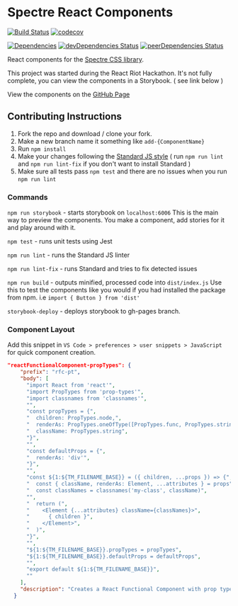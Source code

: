 
# Spectre React Components

[![Build Status](https://travis-ci.com/CodeDraken/spectre-react.svg?branch=master)](https://travis-ci.com/CodeDraken/spectre-react)
[![codecov](https://codecov.io/gh/CodeDraken/spectre-react/branch/master/graph/badge.svg)](https://codecov.io/gh/CodeDraken/spectre-react)

[![Dependencies](https://david-dm.org/CodeDraken/spectre-react.svg)](https://david-dm.org/CodeDraken/spectre-react)
[![devDependencies Status](https://david-dm.org/CodeDraken/spectre-react/dev-status.svg)](https://david-dm.org/CodeDraken/spectre-react?type=dev)
[![peerDependencies Status](https://david-dm.org/CodeDraken/spectre-react/peer-status.svg)](https://david-dm.org/CodeDraken/spectre-react?type=peer)


React components for the [Spectre CSS library](https://picturepan2.github.io/spectre/index.html).

This project was started during the React Riot Hackathon. It's not fully complete, you can view the components in a Storybook. ( see link below )

View the components on the [GitHub Page](https://codedraken.github.io/spectre-react/)

## Contributing Instructions

1. Fork the repo and download / clone your fork.
2. Make a new branch name it something like `add-{ComponentName}`
3. Run `npm install`
4. Make your changes following the [Standard JS style](https://standardjs.com/) ( run `npm run lint` and `npm run lint-fix` if you don't want to install Standard )
5. Make sure all tests pass `npm test` and there are no issues when you run `npm run lint`

### Commands

`npm run storybook` - starts storybook on `localhost:6006` This is the main way to preview the components. You make a component, add stories for it and play around with it.

`npm test` - runs unit tests using Jest

`npm run lint` - runs the Standard JS linter

`npm run lint-fix` - runs Standard and tries to fix detected issues

`npm run build` - outputs minified, processed code into `dist/index.js` Use this to test the components like you would if you had installed the package from npm. i.e `import { Button } from 'dist'`

`storybook-deploy` - deploys storybook to gh-pages branch.

### Component Layout

Add this snippet in `VS Code > preferences > user snippets > JavaScript` for quick component creation.

```json
"reactFunctionalComponent-propTypes": {
    "prefix": "rfc-pt",
    "body": [
      "import React from 'react'",
      "import PropTypes from 'prop-types'",
      "import classnames from 'classnames'",
      "",
      "const propTypes = {",
      "  children: PropTypes.node,",
      "  renderAs: PropTypes.oneOfType([PropTypes.func, PropTypes.string]),",
      "  className: PropTypes.string",
      "}",
      "",
      "const defaultProps = {",
      "  renderAs: 'div'",
      "}",
      "",
      "const ${1:${TM_FILENAME_BASE}} = ({ children, ...props }) => {",
      "  const { className, renderAs: Element, ...attributes } = props",
      "  const classNames = classnames('my-class', className)",
      "",
      "  return (",
      "    <Element {...attributes} className={classNames}>",
      "      { children }",
      "    </Element>",
      "  )",
      "}",
      "",
      "${1:${TM_FILENAME_BASE}}.propTypes = propTypes",
      "${1:${TM_FILENAME_BASE}}.defaultProps = defaultProps",
      "",
      "export default ${1:${TM_FILENAME_BASE}}",
      ""
    ],
    "description": "Creates a React Functional Component with prop types"
  }
  ```
